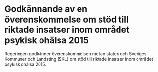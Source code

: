 # Godkännande av en överenskommelse om stöd till riktade insatser inom området psykisk ohälsa 2015

Regeringen godkänner överenskommelsen mellan staten och Sveriges Kommuner och Landsting (SKL) om stöd till riktade insatser inom området psykisk ohälsa 2015\.
